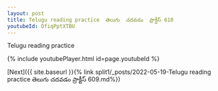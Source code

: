 ```yaml
---
layout: post
title: Telugu reading practice  తెలుగు  చదవడం  ప్రాక్టీస్ 610
youtubeId: OfiqPptXTBU
---
```

 
 
Telugu reading practice
 
 
 
 
 


{% include youtubePlayer.html id=page.youtubeId %}
 
[Next]({{ site.baseurl }}{% link  split1/_posts/2022-05-19-Telugu reading practice  తెలుగు  చదవడం  ప్రాక్టీస్ 609.md%})
 
